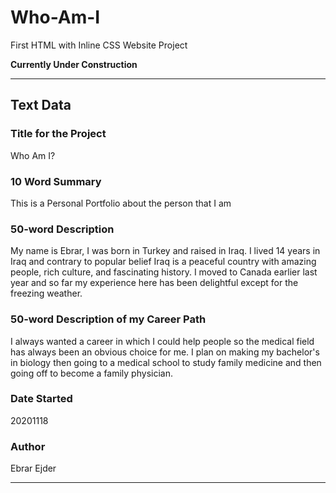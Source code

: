 # Who-Am-I
First HTML with Inline CSS Website Project

**Currently Under Construction**


---
## Text Data

### Title for the Project
Who Am I?

### 10 Word Summary
This is a Personal Portfolio about the person that I am

### 50-word Description
My name is Ebrar, I was born in Turkey and raised in Iraq. I lived 14 years in Iraq and contrary to popular belief
Iraq is a peaceful country with amazing people, rich culture, and fascinating history. I moved to Canada earlier
last year and so far my experience here has been delightful except for the freezing weather.

### 50-word Description of my Career Path
I always wanted a career in which I could help people so the medical field has always been an obvious choice for me. I plan on making my bachelor's in biology then going to a medical school to study family medicine and then going off to become a family physician.

### Date Started
20201118

### Author
Ebrar Ejder


---
